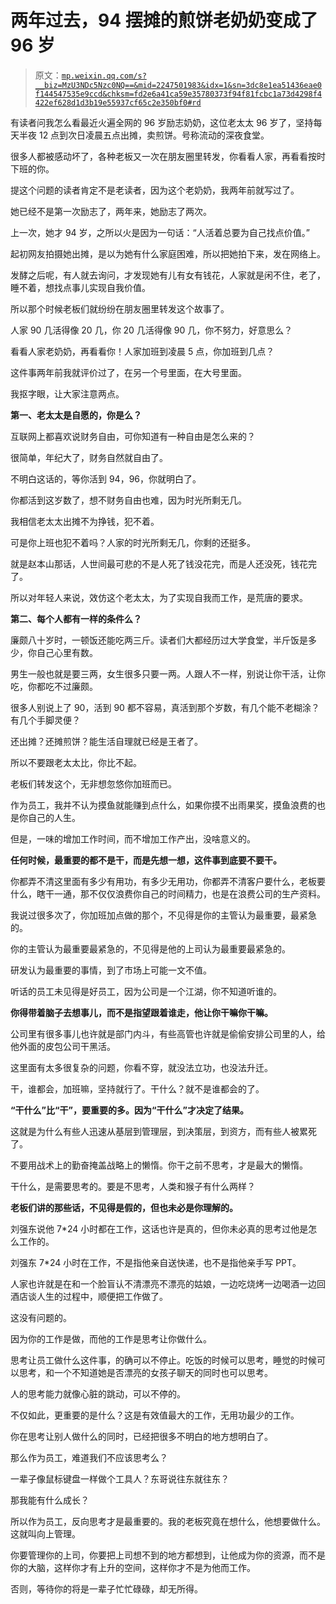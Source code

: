 # 两年过去，94 摆摊的煎饼老奶奶变成了 96 岁

> 原文：[`mp.weixin.qq.com/s?__biz=MzU3NDc5Nzc0NQ==&mid=2247501983&idx=1&sn=3dc8e1ea51436eae0f144547535e9ccd&chksm=fd2e6a41ca59e35780373f94f81fcbc1a73d4298f4422ef628d1d3b19e55937cf65c2e350bf0#rd`](http://mp.weixin.qq.com/s?__biz=MzU3NDc5Nzc0NQ==&mid=2247501983&idx=1&sn=3dc8e1ea51436eae0f144547535e9ccd&chksm=fd2e6a41ca59e35780373f94f81fcbc1a73d4298f4422ef628d1d3b19e55937cf65c2e350bf0#rd)

有读者问我怎么看最近火遍全网的 96 岁励志奶奶，这位老太太 96 岁了，坚持每天半夜 12 点到次日凌晨五点出摊，卖煎饼。号称流动的深夜食堂。

很多人都被感动坏了，各种老板又一次在朋友圈里转发，你看看人家，再看看按时下班的你。 

提这个问题的读者肯定不是老读者，因为这个老奶奶，我两年前就写过了。

她已经不是第一次励志了，两年来，她励志了两次。

上一次，她才 94 岁，之所以火是因为一句话：“人活着总要为自己找点价值。”

起初网友拍摄她出摊，是以为她有什么家庭困难，所以把她拍下来，发在网络上。

发酵之后呢，有人就去询问，才发现她有儿有女有钱花，人家就是闲不住，老了，睡不着，想找点事儿实现自我价值。 

所以那个时候老板们就纷纷在朋友圈里转发这个故事了。

人家 90 几活得像 20 几，你 20 几活得像 90 几，你不努力，好意思么？

看看人家老奶奶，再看看你！人家加班到凌晨 5 点，你加班到几点？

这件事两年前我就评价过了，在另一个号里面，在大号里面。

我抠字眼，让大家注意两点。 

**第一、老太太是自愿的，你是么？**

互联网上都喜欢说财务自由，可你知道有一种自由是怎么来的？

很简单，年纪大了，财务自然就自由了。

不明白这话的，等你活到 94，96，你就明白了。 

你都活到这岁数了，想不财务自由也难，因为时光所剩无几。 

我相信老太太出摊不为挣钱，犯不着。 

可是你上班也犯不着吗？人家的时光所剩无几，你剩的还挺多。

就是赵本山那话，人世间最可悲的不是人死了钱没花完，而是人还没死，钱花完了。

所以对年轻人来说，效仿这个老太太，为了实现自我而工作，是荒唐的要求。

**第二、每个人都有一样的条件么？**

廉颇八十岁时，一顿饭还能吃两三斤。读者们大都经历过大学食堂，半斤饭是多少，你自己心里有数。

男生一般也就是要三两，女生很多只要一两。人跟人不一样，别说让你干活，让你吃，你都吃不过廉颇。

很多人别说上了 90，活到 90 都不容易，真活到那个岁数，有几个能不老糊涂？有几个手脚灵便？ 

还出摊？还摊煎饼？能生活自理就已经是王者了。

所以不要跟老太太比，你比不起。 

老板们转发这个，无非想忽悠你加班而已。

作为员工，我并不认为摸鱼就能赚到点什么，如果你摸不出雨果奖，摸鱼浪费的也是你自己的人生。 

但是，一味的增加工作时间，而不增加工作产出，没啥意义的。

**任何时候，最重要的都不是干，而是先想一想，这件事到底要不要干。**

你都弄不清这里面有多少有用功，有多少无用功，你都弄不清客户要什么，老板要什么，瞎干一通，那不仅仅浪费你自己的时间精力，也是在浪费公司的生产资料。 

我说过很多次了，你加班加点做的那个，不见得是你的主管认为最重要，最紧急的。

你的主管认为最重要最紧急的，不见得是他的上司认为最重要最紧急的。

研发认为最重要的事情，到了市场上可能一文不值。

听话的员工未见得是好员工，因为公司是一个江湖，你不知道听谁的。

**你得带着脑子去想事儿，而不是指望跟着谁走，他让你干嘛你干嘛。**

公司里有很多事儿也许就是部门内斗，有些高管也许就是偷偷安排公司里的人，给他外面的皮包公司干黑活。

这里面有太多很复杂的问题，你看不穿，就没法立功，也没法升迁。

干，谁都会，加班嘛，坚持就行了。干什么？就不是谁都会的了。

**“干什么”比“干”，要重要的多。因为“干什么”才决定了结果。**

这就是为什么有些人迅速从基层到管理层，到决策层，到资方，而有些人被累死了。

不要用战术上的勤奋掩盖战略上的懒惰。你干之前不思考，才是最大的懒惰。

干什么，是需要思考的。要是不思考，人类和猴子有什么两样？

**老板们讲的那些话，不见得是假的，但也未必是你理解的。** 

刘强东说他 7*24 小时都在工作，这话也许是真的，但你未必真的思考过他是怎么工作的。 

刘强东 7*24 小时在工作，不是指他亲自送快递，也不是指他亲手写 PPT。 

人家也许就是在和一个脸盲认不清漂亮不漂亮的姑娘，一边吃烧烤一边喝酒一边回酒店谈人生的过程中，顺便把工作做了。 

这没有问题的。 

因为你的工作是做，而他的工作是思考让你做什么。 

思考让员工做什么这件事，的确可以不停止。吃饭的时候可以思考，睡觉的时候可以思考，和一个不知道她是否漂亮的女孩子聊天的同时也可以思考。

人的思考能力就像心脏的跳动，可以不停的。

不仅如此，更重要的是什么？这是有效值最大的工作，无用功最少的工作。

你在思考让别人做什么的同时，已经把很多不明白的地方想明白了。 

那么作为员工，难道我们不应该思考么？ 

一辈子像鼠标键盘一样做个工具人？东哥说往东就往东？

那我能有什么成长？ 

所以作为员工，反向思考才是最重要的。我的老板究竟在想什么，他想要做什么。这就叫向上管理。 

你要管理你的上司，你要把上司想不到的地方都想到，让他成为你的资源，而不是你的大脑，这样你才有上升的空间，这样你才不是为他而工作。 

否则，等待你的将是一辈子忙忙碌碌，却无所得。